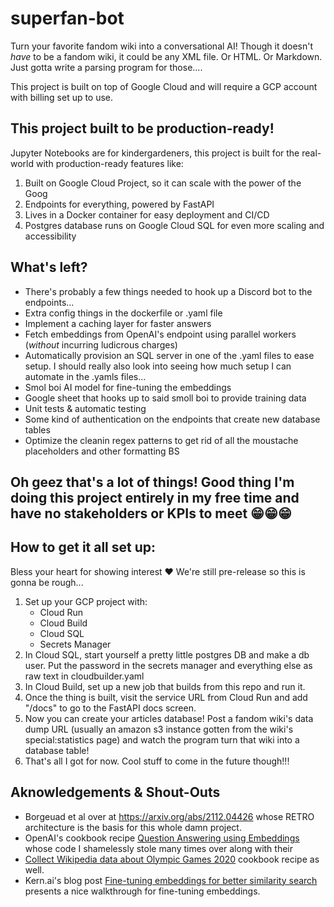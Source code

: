 # superfan-bot
Turn your favorite fandom wiki into a conversational AI!
Though it doesn't _have_ to be a fandom wiki, it could be any XML file. Or HTML. Or Markdown. Just gotta write a parsing program for those....

This project is built on top of Google Cloud and will require a GCP account with billing set up to use.

## This project built to be production-ready!
Jupyter Notebooks are for kindergardeners, this project is built for the real-world with production-ready features like:
1. Built on Google Cloud Project, so it can scale with the power of the Goog
2. Endpoints for everything, powered by FastAPI
3. Lives in a Docker container for easy deployment and CI/CD
4. Postgres database runs on Google Cloud SQL for even more scaling and accessibility

## What's left?
* There's probably a few things needed to hook up a Discord bot to the endpoints...
* Extra config things in the dockerfile or .yaml file
* Implement a caching layer for faster answers
* Fetch embeddings from OpenAI's endpoint using parallel workers (_without_ incurring ludicrous charges)
* Automatically provision an SQL server in one of the .yaml files to ease setup. I should really also look into seeing how much setup I can automate in the .yamls files...
* Smol boi AI model for fine-tuning the embeddings
* Google sheet that hooks up to said smoll boi to provide training data
* Unit tests & automatic testing
* Some kind of authentication on the endpoints that create new database tables
* Optimize the cleanin regex patterns to get rid of all the moustache placeholders and other formatting BS

## Oh geez that's a lot of things! Good thing I'm doing this project entirely in my free time and have no stakeholders or KPIs to meet 😁😁😁

## How to get it all set up:
Bless your heart for showing interest ❤️ We're still pre-release so this is gonna be rough...
1. Set up your GCP project with:
    * Cloud Run
    * Cloud Build
    * Cloud SQL
    * Secrets Manager
2. In Cloud SQL, start yourself a pretty little postgres DB and make a db user. Put the password in the secrets manager and everything else as raw text in cloudbuilder.yaml
3. In Cloud Build, set up a new job that builds from this repo and run it.
4. Once the thing is built, visit the service URL from Cloud Run and add "/docs" to go to the FastAPI docs screen.
5. Now you can create your articles database! Post a fandom wiki's data dump URL (usually an amazon s3 instance gotten from the wiki's special:statistics page) and watch the program turn that wiki into a database table!
6. That's all I got for now. Cool stuff to come in the future though!!!

## Aknowledgements & Shout-Outs
* Borgeuad et al over at https://arxiv.org/abs/2112.04426 whose RETRO architecture is the basis for this whole damn project.
* OpenAI's cookbook recipe [Question Answering using Embeddings](https://github.com/openai/openai-cookbook/blob/main/examples/Question_answering_using_embeddings.ipynb) whose code I shamelessly stole many times over along with their
* [Collect Wikipedia data about Olympic Games 2020](https://github.com/openai/openai-cookbook/blob/838f000935d9df03e75e181cbcea2e306850794b/examples/fine-tuned_qa/olympics-1-collect-data.ipynb) cookbook recipe as well.
* Kern.ai's blog post [Fine-tuning embeddings for better similarity search](https://dev.to/meetkern/how-to-fine-tune-your-embeddings-for-better-similarity-search-445e) presents a nice walkthrough for fine-tuning embeddings.